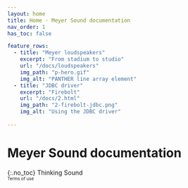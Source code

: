 ```yaml
---
layout: home
title: Home - Meyer Sound documentation
nav_order: 1
has_toc: false

feature_rows:
  - title: "Meyer loudspeakers"
    excerpt: "From stadium to studio"
    url: "/docs/loudspeakers"
    img_path: "p-hero.gif"
    img_alt: "PANTHER line array element"
  - title: "JDBC driver"
    excerpt: "Firebolt"
    url: "/docs/2.html"
    img_path: "2-firebolt-jdbc.png"
    img_alt: "Using the JDBC driver"
  
---
```

# Meyer Sound documentation
{:.no_toc}
Thinking Sound<br>
<sub><sup>Terms of use</sup></sub>
